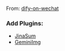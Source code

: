 From: [dify-on-wechat](https://github.com/hanfangyuan4396/dify-on-wechat)

### Add Plugins:
- [JinaSum](https://github.com/sofs2005/jina_sum)
- [GeminiImg](https://github.com/sofs2005/GeminiImg)